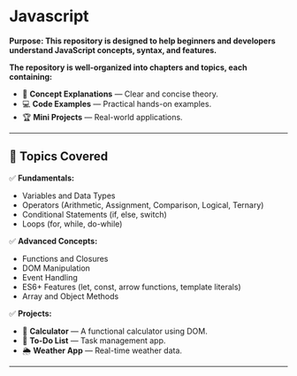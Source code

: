 # Javascript
**Purpose:  This repository is designed to help beginners and developers understand JavaScript concepts, syntax, and features.**

**The repository is well-organized into chapters and topics, each containing:**

- 📁 **Concept Explanations** — Clear and concise theory.
- 💻 **Code Examples** — Practical hands-on examples.
- 🏆 **Mini Projects** — Real-world applications.

---

## 📖 **Topics Covered**

✅ **Fundamentals:**
- Variables and Data Types
- Operators (Arithmetic, Assignment, Comparison, Logical, Ternary)
- Conditional Statements (if, else, switch)
- Loops (for, while, do-while)

✅ **Advanced Concepts:**
- Functions and Closures
- DOM Manipulation
- Event Handling
- ES6+ Features (let, const, arrow functions, template literals)
- Array and Object Methods

✅ **Projects:**
- 🧮 **Calculator** — A functional calculator using DOM.
- 📝 **To-Do List** — Task management app.
- 🌦️ **Weather App** — Real-time weather data.

---
